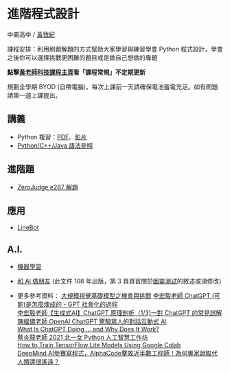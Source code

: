# 進階程式設計

中崙高中 / [黃敦紀](http://nandemoi.github.io/cvs/cv)  

課程安排：利用刷題解題的方式幫助大家學習與練習學會 Python 程式設計，學會之後你可以選擇挑戰更困難的題目或是做自己想做的專題

**點擊[黃老師科技課程主頁](https://nandemoi.github.io/zl111/index.html)看「課程常規」不定期更新**

規劃全學期 BYOD (自帶電腦)，每次上課前一天請確保電池蓄電充足。如有問題請第一週上課提出。  

## 講義

* Python 複習：[PDF](https://nandemoi.github.io/zl111/Python.pdf)、[影片](https://nandemoi.github.io/zl111/Python.html)
* [Python/C++/Java 語法參照](https://nandemoi.github.io/zl111/apcs_resrcs.pdf)  

## 進階題

* [ZeroJudge e287 解題](https://nandemoi.github.io/zl111/ZJe287.html)  

## 應用

* [LineBot](https://nandemoi.github.io/zl111/LineBot.pdf)  

## A.I.

* [機器學習](https://nandemoi.github.io/zl111/AI.pdf)  
* [和 AI 做朋友](https://nandemoi.github.io/zl111/AI_friend.pdf) (此文件 108 年出版，第 3 頁頁首關於[圖靈測試](https://www.techradar.com/opinion/chatgpt-has-passed-the-turing-test-and-if-youre-freaked-out-youre-not-alone)的敘述或須修改)

* 更多參考資料：
[大規模視覺基礎模型之機會與挑戰](https://www.youtube.com/watch?v=sRyBsFjyNpE)
[李宏毅老師 ChatGPT (可能)是怎麼煉成的 - GPT 社會化的過程](https://youtu.be/e0aKI2GGZNg)  
[李宏毅老師【生成式AI】ChatGPT 原理剖析（1/3)一對 ChatGPT 的常見誤解](https://youtu.be/yiY4nPOzJEg)  
[陳縕儂老師 OpenAI ChatGPT 驚驗眾人的對話互動式 AI](https://youtu.be/TnGPmlONfI8)  
[What Is ChatGPT Doing … and Why Does It Work?](https://writings.stephenwolfram.com/2023/02/what-is-chatgpt-doing-and-why-does-it-work/?fbclid=IwAR0bHScxV7fTytaoUCM_c14ApnAsNG-pxv9YiAMJWfC8Ky3kO9wb-GNvSAI)  
[蔡炎龍老師 2021 北一女 Python 人工智慧工作坊](https://youtube.com/playlist?list=PLpltJwWB6egIKy68TSew5cbKamQdjccEE)  
[How to Train TensorFlow Lite Models Using Google Colab](https://www.youtube.com/watch?v=XZ7FYAMCc4M)  
[DeepMind AI參賽寫程式，AlphaCode擊敗近半數工程師！為何專家說取代人類還很遙遠？](https://www.bnext.com.tw/article/67613/deepmind-alphacode)

<!--
## 學期計分方式

* Python 複習刷題 + 上機測驗
    1. 分梯次：每梯次幾人看 Google Classroom 說明
    2. 帶學生證查核身份
    3. 解題全程螢幕錄影並登入 Google Meet 分享螢幕畫面
        * 可以使用 Google 和 ChatGPT 查詢語法使用與技巧和算法與資料結構的討論但不可預存或直接搜尋題解複製解題程式碼
    4. 解題若通過者繳交螢幕錄影和解題過程中的網頁與搜尋瀏覽紀錄
* 專題 (分數無上限)
    - 專題如果只有程式碼和執行影片視完整程度與功能最高 10
    - 評分參考：
        * 回音 LineBot：2
        * 計算機 LineBot：3
        * 串接 ChatGPT 的 LineBot：5
        * 點餐 LineBot：7
        * 串接 ChatGPT 的 LineBot 但提示經過客製讓 ChatGPT 回應能根據特定需求：6~12+ 視功能與完整度
* 學習態度 10

<--* RoboDK, Drag&bot, Webot, Coppelia>

## AI

-->
